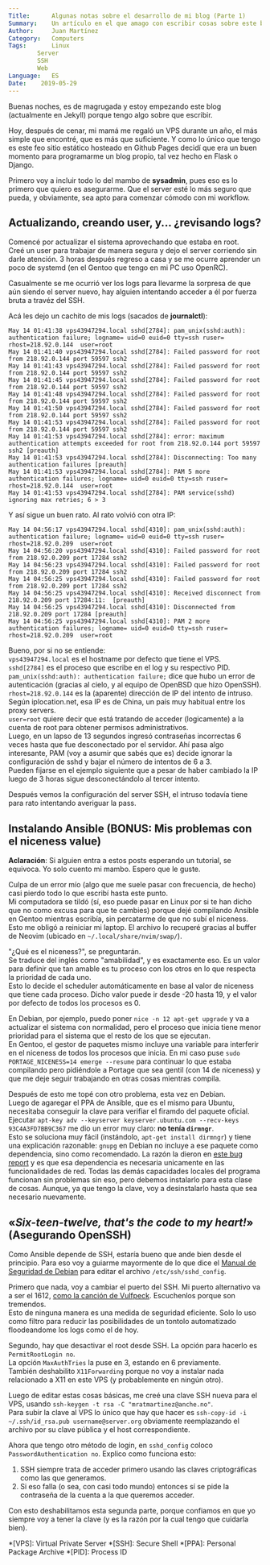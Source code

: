 ```yaml
---
Title:		Algunas notas sobre el desarrollo de mi blog (Parte 1)
Summary:	Un artículo en el que amago con escribir cosas sobre este blog pero al final no digo (casi) nada al respecto.
Author:		Juan Martínez
Category:	Computers
Tags:		Linux
		Server
		SSH
		Web
Language:	ES
Date:    2019-05-29
---
```


Buenas noches, es de magrugada y estoy empezando este blog (actualmente en Jekyll) porque tengo algo sobre que escribir.

Hoy, después de cenar, mi mamá me regaló un VPS durante un año, el más simple que encontré, que es más que suficiente. Y como lo único que tengo es este feo sitio estático hosteado en Github Pages decidí que era un buen momento para programarme un blog propio, tal vez hecho en Flask o Django.

Primero voy a incluir todo lo del mambo de **sysadmin**, pues eso es lo primero que quiero es asegurarme. Que el server esté lo más seguro que pueda, y obviamente, sea apto para comenzar cómodo con mi workflow.

Actualizando, creando user, y... ¿revisando logs?
---------------------

Comencé por actualizar el sistema aprovechando que estaba en root.  
Creé un user para trabajar de manera segura y dejo el server corriendo sin darle atención. 3 horas después regreso a casa y se me ocurre aprender un poco de systemd (en el Gentoo que tengo en mi PC uso OpenRC).

Casualmente se me ocurrió ver los logs para llevarme la sorpresa de que aún siendo el server nuevo, hay alguien intentando acceder a él por fuerza bruta a travéz del SSH.

Acá les dejo un cachito de mis logs (sacados de **journalctl**):  
~~~
May 14 01:41:38 vps43947294.local sshd[2784]: pam_unix(sshd:auth): authentication failure; logname= uid=0 euid=0 tty=ssh ruser= rhost=218.92.0.144  user=root
May 14 01:41:40 vps43947294.local sshd[2784]: Failed password for root from 218.92.0.144 port 59597 ssh2
May 14 01:41:43 vps43947294.local sshd[2784]: Failed password for root from 218.92.0.144 port 59597 ssh2
May 14 01:41:45 vps43947294.local sshd[2784]: Failed password for root from 218.92.0.144 port 59597 ssh2
May 14 01:41:48 vps43947294.local sshd[2784]: Failed password for root from 218.92.0.144 port 59597 ssh2
May 14 01:41:50 vps43947294.local sshd[2784]: Failed password for root from 218.92.0.144 port 59597 ssh2
May 14 01:41:53 vps43947294.local sshd[2784]: Failed password for root from 218.92.0.144 port 59597 ssh2
May 14 01:41:53 vps43947294.local sshd[2784]: error: maximum authentication attempts exceeded for root from 218.92.0.144 port 59597 ssh2 [preauth]
May 14 01:41:53 vps43947294.local sshd[2784]: Disconnecting: Too many authentication failures [preauth]
May 14 01:41:53 vps43947294.local sshd[2784]: PAM 5 more authentication failures; logname= uid=0 euid=0 tty=ssh ruser= rhost=218.92.0.144  user=root
May 14 01:41:53 vps43947294.local sshd[2784]: PAM service(sshd) ignoring max retries; 6 > 3
~~~

Y así sigue un buen rato. Al rato volvió con otra IP:  
~~~
May 14 04:56:17 vps43947294.local sshd[4310]: pam_unix(sshd:auth): authentication failure; logname= uid=0 euid=0 tty=ssh ruser= rhost=218.92.0.209  user=root
May 14 04:56:20 vps43947294.local sshd[4310]: Failed password for root from 218.92.0.209 port 17284 ssh2
May 14 04:56:23 vps43947294.local sshd[4310]: Failed password for root from 218.92.0.209 port 17284 ssh2
May 14 04:56:25 vps43947294.local sshd[4310]: Failed password for root from 218.92.0.209 port 17284 ssh2
May 14 04:56:25 vps43947294.local sshd[4310]: Received disconnect from 218.92.0.209 port 17284:11:  [preauth]
May 14 04:56:25 vps43947294.local sshd[4310]: Disconnected from 218.92.0.209 port 17284 [preauth]
May 14 04:56:25 vps43947294.local sshd[4310]: PAM 2 more authentication failures; logname= uid=0 euid=0 tty=ssh ruser= rhost=218.92.0.209  user=root
~~~

Bueno, por si no se entiende:  
`vps43947294.local` es el hostname por defecto que tiene el VPS.  
`sshd[2784]` es el proceso que escribe en el log y su respectivo PID.  
`pam_unix(sshd:auth): authentication failure;` dice que hubo un error de autenticación (gracias al cielo, y al equipo de OpenBSD que hizo OpenSSH).  
`rhost=218.92.0.144` es la (aparente) dirección de IP del intento de intruso. Según iplocation.net, esa IP es de China, un país muy habitual entre los proxy servers.  
`user=root` quiere decir que está tratando de acceder (logicamente) a la cuenta de root para obtener permisos administrativos.  
Luego, en un lapso de 13 segundos ingresó contraseñas incorrectas 6 veces hasta que fue desconectado por el servidor. Ahí pasa algo interesante, PAM (voy a asumir que sabés que es) decide ignorar la configuración de sshd y bajar el número de intentos de 6 a 3.  
Pueden fijarse en el ejemplo siguiente que a pesar de haber cambiado la IP luego de 3 horas sigue desconectándolo al tercer intento.

Después vemos la configuración del server SSH, el intruso todavía tiene para rato intentando averiguar la pass.

Instalando Ansible (BONUS: Mis problemas con el niceness value)
---------------------

**Aclaración**: Si alguien entra a estos posts esperando un tutorial, se equivoca. Yo solo cuento mi mambo. Espero que le guste.

Culpa de un error mío (algo que me suele pasar con frecuencia, de hecho) casi pierdo todo lo que escribí hasta este punto.  
Mi computadora se tildó (sí, eso puede pasar en Linux por si te han dicho que no como excusa para que te cambies) porque dejé compilando Ansible en Gentoo mientras escribía, sin percatarme de que no subí el niceness. Esto me obligó a reiniciar mi laptop. El archivo lo recuperé gracias al buffer de Neovim (ubicado en `~/.local/share/nvim/swap/`).

"¿Qué es el niceness?", se preguntarán.  
Se traduce del inglés como "amabilidad", y es exactamente eso. Es un valor para definir que tan amable es tu proceso con los otros en lo que respecta la prioridad de cada uno.  
Esto lo decide el scheduler automáticamente en base al valor de niceness que tiene cada proceso. Dicho valor puede ir desde -20 hasta 19, y el valor por defecto de todos los procesos es 0.  

En Debian, por ejemplo, puedo poner `nice -n 12 apt-get upgrade` y va a actualizar el sistema con normalidad, pero el proceso que inicia tiene menor prioridad para el sistema que el resto de los que se ejecutan.  
En Gentoo, el gestor de paquetes mismo incluye una variable para interferir en el niceness de todos los procesos que inicia. En mi caso puse `sudo PORTAGE_NICENESS=14 emerge --resume` para continuar lo que estaba compilando pero pidiéndole a Portage que sea gentil (con 14 de niceness) y que me deje seguir trabajando en otras cosas mientras compila.

Después de esto me topé con otro problema, esta vez en Debian.  
Luego de agaregar el PPA de Ansible, que es el mismo para Ubuntu, necesitaba conseguir la clave para verifiar el firamdo del paquete oficial.  
Ejecutar `apt-key adv --keyserver keyserver.ubuntu.com --recv-keys 93C4A3FD7BB9C367` me dio un error muy claro: **no tenía `dirmngr`**.  
Esto se soluciona muy fácil (instándolo, `apt-get install dirmngr`) y tiene una explicación razonable: `gnupg` en Debian no incluye a ese paquete como dependencia, sino como recomendado. La razón la dieron en [este bug report](https://bugs.debian.org/cgi-bin/bugreport.cgi?bug=845720) y es que esa dependencia es necesaria unicamente en las funcionalidades de red. Todas las demás capacidades locales del programa funcionan sin problemas sin eso, pero debemos instalarlo para esta clase de cosas. Aunque, ya que tengo la clave, voy a desinstalarlo hasta que sea necesario nuevamente.

«*Six-teen-twelve, that's the code to my heart!*» (Asegurando OpenSSH)
---------------------

Como Ansible depende de SSH, estaría bueno que ande bien desde el principio. Para eso voy a guiarme mayormente de lo que dice el [Manual de Seguridad de Debian](https://www.debian.org/doc/manuals/securing-debian-howto/ch-sec-services.en.html#s5.1) para editar el archivo `/etc/ssh/sshd_config`.

Primero que nada, voy a cambiar el puerto del SSH. Mi puerto alternativo va a ser el 1612, [como la canción de Vulfpeck](https://www.youtube.com/watch?v=TiiWR6436Eg). Escuchenlos porque son tremendos.  
Esto de ninguna manera es una medida de seguridad eficiente. Solo lo uso como filtro para reducir las posibilidades de un tontolo automatizado floodeandome los logs como el de hoy.  

Segundo, hay que desactivar el root desde SSH. La opción para hacerlo es `PermitRootLogin no`.  
La opción `MaxAuthTries` la puse en 3, estando en 6 previamente.  
También deshabilito `X11Forwarding` porque no voy a instalar nada relacionado a X11 en este VPS (y probablemente en ningún otro).  

Luego de editar estas cosas básicas, me creé una clave SSH nueva para el VPS, usando `ssh-keygen -t rsa -C "mratmartinez@anche.no"`.  
Para subir la clave al VPS lo único que hay que hacer es `ssh-copy-id -i ~/.ssh/id_rsa.pub username@server.org` obviamente reemplazando el archivo por su clave pública y el host correspondiente.

Ahora que tengo otro método de login, en `sshd_config` coloco `PasswordAuthentication no`. Explico como funciona esto:  
1) SSH siempre trata de acceder primero usando las claves criptográficas como las que generamos.  
2) Si eso falla (o sea, con casi todo mundo) entonces sí se pide la contraseña de la cuenta a la que queremos acceder.

Con esto deshabilitamos esta segunda parte, porque confiamos en que yo siempre voy a tener la clave (y es la razón por la cual tengo que cuidarla bien).

*[VPS]: Virtual Private Server
*[SSH]: Secure Shell
*[PPA]: Personal Package Archive
*[PID]: Process ID
